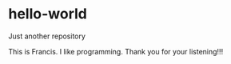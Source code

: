 # hello-world
Just another repository

This is Francis. I like programming. Thank you for your listening!!!
